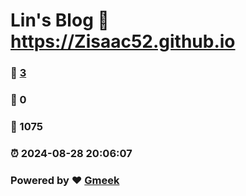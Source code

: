 # Lin's Blog :link: https://Zisaac52.github.io 
### :page_facing_up: [3](https://Zisaac52.github.io/tag.html) 
### :speech_balloon: 0 
### :hibiscus: 1075 
### :alarm_clock: 2024-08-28 20:06:07 
### Powered by :heart: [Gmeek](https://github.com/Meekdai/Gmeek)
